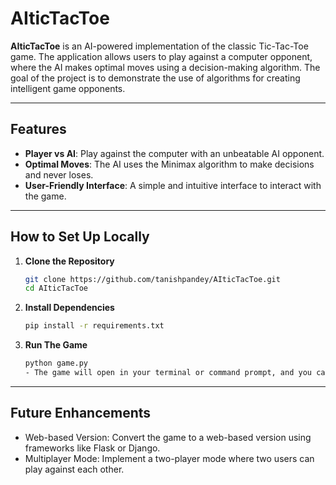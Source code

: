 # AIticTacToe

**AIticTacToe** is an AI-powered implementation of the classic Tic-Tac-Toe game. The application allows users to play against a computer opponent, where the AI makes optimal moves using a decision-making algorithm. The goal of the project is to demonstrate the use of algorithms for creating intelligent game opponents.

---

## Features

- **Player vs AI**: Play against the computer with an unbeatable AI opponent.
- **Optimal Moves**: The AI uses the Minimax algorithm to make decisions and never loses.
- **User-Friendly Interface**: A simple and intuitive interface to interact with the game.

---

## How to Set Up Locally

1. **Clone the Repository**  
   ```bash
   git clone https://github.com/tanishpandey/AIticTacToe.git
   cd AIticTacToe
   
2. **Install Dependencies**
   ```bash
   pip install -r requirements.txt
   
3. **Run The Game**
     ```bash
     python game.py
    - The game will open in your terminal or command prompt, and you can start playing immediately.

---
## Future Enhancements

- Web-based Version: Convert the game to a web-based version using frameworks like Flask or Django.
- Multiplayer Mode: Implement a two-player mode where two users can play against each other.
  
